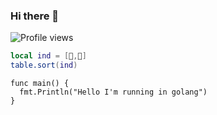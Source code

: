 ### Hi there 👋

<!--
**MOHAMEDIBNAHMAD1/MOHAMEDIBNAHMAD1** is a ✨ _special_ ✨ repository because its `README.md` (this file) appears on your GitHub profile.

Here are some ideas to get you started:

- 🔭 I’m currently working on ...
- 🌱 I’m currently learning ...
- 👯 I’m looking to collaborate on ...
- 🤔 I’m looking for help with ...
- 💬 Ask me about ...
- 📫 How to reach me: ...
- 😄 Pronouns: ...
- ⚡ Fun fact: ...
-->
![Profile views](https://gpvc.arturio.dev/MOHAMEDIBNAHMAD1)

```lua
local ind = [🐔,🥚]
table.sort(ind)
```
```golang
func main() {
  fmt.Println("Hello I'm running in golang")
}
```






